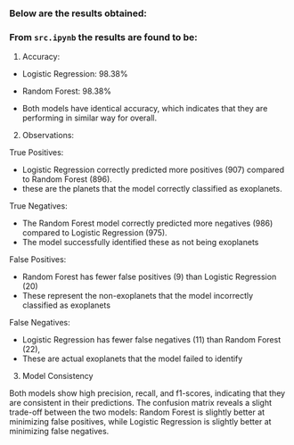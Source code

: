 
### Below are the results obtained:



### From `src.ipynb` the results are found to be:

1. Accuracy:

- Logistic Regression: 98.38%

- Random Forest: 98.38%

- Both models have identical accuracy, which indicates that they are performing in similar way for overall.



2. Observations:


True Positives: 
- Logistic Regression correctly predicted more positives (907) compared to Random Forest (896).
- these are the planets that the model correctly classified as exoplanets.


True Negatives:
- The Random Forest model correctly predicted more negatives (986) compared to Logistic Regression (975). 
- The model successfully identified these as not being exoplanets



False Positives: 
- Random Forest has fewer false positives (9) than Logistic Regression (20)
- These represent the non-exoplanets that the model incorrectly classified as exoplanets

False Negatives:
- Logistic Regression has fewer false negatives (11) than Random Forest (22), 
-  These are actual exoplanets that the model failed to identify




3. Model Consistency

Both models show high precision, recall, and f1-scores, indicating that they are consistent in their predictions.
The confusion matrix reveals a slight trade-off between the two models: Random Forest is slightly better at minimizing false positives, while Logistic Regression is slightly better at minimizing false negatives.
